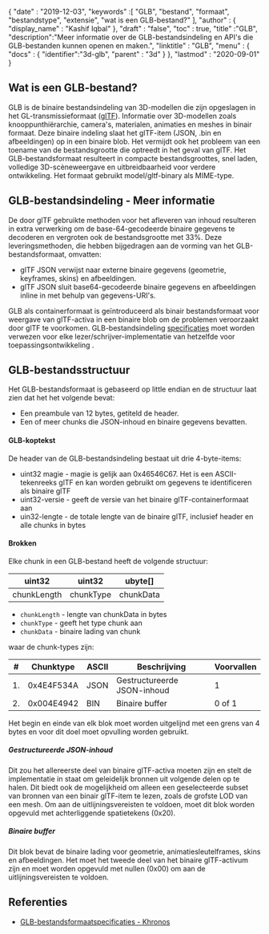 {
  "date" : "2019-12-03",
  "keywords" :[ "GLB", "bestand", "formaat", "bestandstype", "extensie", "wat is een GLB-bestand?" ],
  "author" : {
    "display_name" : "Kashif Iqbal"
},
  "draft" : "false",
  "toc" : true,
  "title" :"GLB",
  "description":"Meer informatie over de GLB-bestandsindeling en API's die GLB-bestanden kunnen openen en maken.",
  "linktitle" : "GLB",
  "menu" : {
    "docs" : {
      "identifier":"3d-glb",
      "parent" : "3d"
}
},
  "lastmod" : "2020-09-01"
}

## Wat is een GLB-bestand?

GLB is de binaire bestandsindeling van 3D-modellen die zijn opgeslagen in het GL-transmissieformaat ([glTF](/nl/3d/gltf/)). Informatie over 3D-modellen zoals knooppunthiërarchie, camera's, materialen, animaties en meshes in binair formaat. Deze binaire indeling slaat het glTF-item (JSON, .bin en afbeeldingen) op in een binaire blob. Het vermijdt ook het probleem van een toename van de bestandsgrootte die optreedt in het geval van glTF. Het GLB-bestandsformaat resulteert in compacte bestandsgroottes, snel laden, volledige 3D-scèneweergave en uitbreidbaarheid voor verdere ontwikkeling. Het formaat gebruikt model/gltf-binary als MIME-type.

## GLB-bestandsindeling - Meer informatie

De door glTF gebruikte methoden voor het afleveren van inhoud resulteren in extra verwerking om de base-64-gecodeerde binaire gegevens te decoderen en vergroten ook de bestandsgrootte met 33%. Deze leveringsmethoden, die hebben bijgedragen aan de vorming van het GLB-bestandsformaat, omvatten:

* glTF JSON verwijst naar externe binaire gegevens (geometrie, keyframes, skins) en afbeeldingen.
* glTF JSON sluit base64-gecodeerde binaire gegevens en afbeeldingen inline in met behulp van gegevens-URI's.

GLB als containerformaat is geïntroduceerd als binair bestandsformaat voor weergave van glTF-activa in een binaire blob om de problemen veroorzaakt door glTF te voorkomen. GLB-bestandsindeling [specificaties](https://github.com/KhronosGroup/glTF/tree/main/specification/2.0#glb-file-format-specification) moet worden verwezen voor elke lezer/schrijver-implementatie van hetzelfde voor toepassingsontwikkeling .

## GLB-bestandsstructuur

Het GLB-bestandsformaat is gebaseerd op little endian en de structuur laat zien dat het het volgende bevat:

* Een preambule van 12 bytes, getiteld de header.
* Een of meer chunks die JSON-inhoud en binaire gegevens bevatten.

#### GLB-koptekst

De header van de GLB-bestandsindeling bestaat uit drie 4-byte-items:

* uint32 magie - magie is gelijk aan 0x46546C67. Het is een ASCII-tekenreeks glTF en kan worden gebruikt om gegevens te identificeren als binaire glTF
* uint32-versie - geeft de versie van het binaire glTF-containerformaat aan
* uin32-lengte - de totale lengte van de binaire glTF, inclusief header en alle chunks in bytes

#### Brokken

Elke chunk in een GLB-bestand heeft de volgende structuur:

|uint32|uint32|ubyte[]
---|---|---|
|chunkLength|chunkType|chunkData

* `chunkLength` - lengte van chunkData in bytes
* `chunkType` - geeft het type chunk aan
* `chunkData` - binaire lading van chunk

waar de chunk-types zijn:

|# |Chunktype|ASCII|Beschrijving|Voorvallen
---|---|---|---|---|
|1.|0x4E4F534A|JSON|Gestructureerde JSON-inhoud|1
|2.|0x004E4942|BIN|Binaire buffer|0 of 1

Het begin en einde van elk blok moet worden uitgelijnd met een grens van 4 bytes en voor dit doel moet opvulling worden gebruikt.

##### Gestructureerde JSON-inhoud

Dit zou het allereerste deel van binaire glTF-activa moeten zijn en stelt de implementatie in staat om geleidelijk bronnen uit volgende delen op te halen. Dit biedt ook de mogelijkheid om alleen een geselecteerde subset van bronnen van een binair glTF-item te lezen, zoals de grofste LOD van een mesh. Om aan de uitlijningsvereisten te voldoen, moet dit blok worden opgevuld met achterliggende spatietekens (0x20).

##### Binaire buffer #####

Dit blok bevat de binaire lading voor geometrie, animatiesleutelframes, skins en afbeeldingen. Het moet het tweede deel van het binaire glTF-activum zijn en moet worden opgevuld met nullen (0x00) om aan de uitlijningsvereisten te voldoen.

## Referenties ##

* [GLB-bestandsformaatspecificaties - Khronos](/nl/3d/gltf/)

